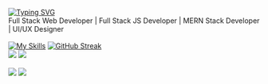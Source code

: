 [![Typing SVG](https://readme-typing-svg.herokuapp.com?font=Fira+Code&weight=500&size=28&pause=1000&color=07B0C8&center=true&random=false&width=435&lines=Ilyas+Farkhane)](https://git.io/typing-svg)
<br>
Full Stack Web Developer | Full Stack JS Developer | MERN Stack Developer | UI/UX Designer
<br><br>
[![My Skills](https://skillicons.dev/icons?i=react,ts,redux,github,git,html,css,js,jquery,tailwind,bootstrap,sass,nodejs,express,figma,ai,mongodb,postman,vite,figma,materialui,visualstudio,vscode,codepen,eclipse,firebase,stackoverflow,c,cpp,babel,mysql,&perline=12)](https://skillicons.dev)
[![GitHub Streak](https://github-readme-streak-stats.herokuapp.com?user=ilyasfarkhane-dev&theme=react&hide_border=true&card_width=684)](https://git.io/streak-stats)
<br>
![](http://github-profile-summary-cards.vercel.app/api/cards/most-commit-language?username=ilyasfarkhane-dev&theme=react )
![](http://github-profile-summary-cards.vercel.app/api/cards/repos-per-language?username=ilyasfarkhane-dev&theme=react)
<br>
<br>
![](http://github-profile-summary-cards.vercel.app/api/cards/stats?username=ilyasfarkhane-dev&theme=react)
![](http://github-profile-summary-cards.vercel.app/api/cards/productive-time?username=ilyasfarkhane-dev&theme=react&utcOffset=8)
<br>
